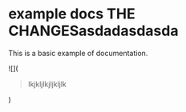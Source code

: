 # example docs THE CHANGESasdadasdasda

This is a basic example of documentation.


 ![](

> lkjkljlkjljkljlk

)


